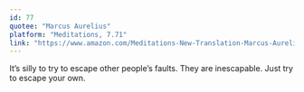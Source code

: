 ```yaml
---
id: 77
quotee: "Marcus Aurelius"
platform: "Meditations, 7.71"
link: "https://www.amazon.com/Meditations-New-Translation-Marcus-Aurelius/dp/0812968255/ref=sr_1_4?ie=UTF8&qid=1528427977&sr=8-4&keywords=marcus+aurelius+meditations"
---
```


It’s silly to try to escape other people’s faults. They are inescapable. Just try to escape your own.
